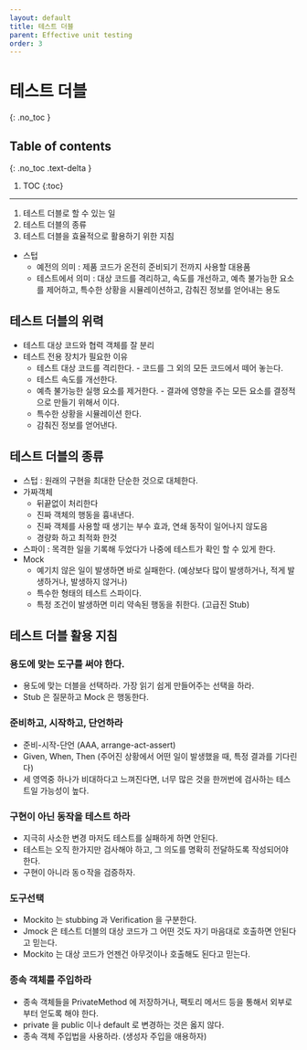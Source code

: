 ```yaml
---
layout: default
title: 테스트 더블
parent: Effective unit testing
order: 3
---
```


# 테스트 더블
{: .no_toc }

## Table of contents
{: .no_toc .text-delta }

1. TOC
{:toc}

---

1. 테스트 더블로 할 수 있는 일
1. 테스트 더블의 종류
1. 테스트 더블을 효율적으로 활용하기 위한 지침

- 스텁
  - 예전의 의미 : 제품 코드가 온전히 준비되기 전까지 사용할 대용품
  - 테스트에서 의미 : 대상 코드를 격리하고, 속도를 개선하고, 예측 불가능한 요소를 제어하고, 특수한 상황을 시뮬레이션하고, 감춰진 정보를 얻어내는 용도

## 테스트 더블의 위력
- 테스트 대상 코드와 협력 객체를 잘 분리
- 테스트 전용 장치가 필요한 이유
  - 테스트 대상 코드를 격리한다. - 코드를 그 외의 모든 코드에서 떼어 놓는다.
  - 테스트 속도를 개선한다.
  - 예측 불가능한 실행 요소를 제거한다. - 결과에 영향을 주는 모든 요소를 결정적으로 만들기 위해서 이다.
  - 특수한 상황을 시뮬레이션 한다.
  - 감춰진 정보를 얻어낸다.

## 테스트 더블의 종류
- 스텁 : 원래의 구현을 최대한 단순한 것으로 대체한다.
- 가짜객체
  - 뒤끝없이 처리한다
  - 진짜 객체의 행동을 흉내낸다.
  - 진짜 객체를 사용할 때 생기는 부수 효과, 연쇄 동작이 일어나지 않도음
  - 경량화 하고 최적화 한것
- 스파이 : 목격한 일을 기록해 두었다가 나중에 테스트가 확인 할 수 있게 한다.
- Mock
  - 예기치 않은 일이 발생하면 바로 실패한다. (예상보다 많이 발생하거나, 적게 발생하거나, 발생하지 않거나)
  - 특수한 형태의 테스트 스파이다.
  - 특정 조건이 발생하면 미리 약속된 행동을 취한다. (고급진 Stub)

## 테스트 더블 활용 지침
### 용도에 맞는 도구를 써야 한다.
- 용도에 맞는 더블을 선택하라. 가장 읽기 쉽게 만들어주는 선택을 하라.
- Stub 은 질문하고 Mock 은 행동한다.

### 준비하고, 시작하고, 단언하라
- 준비-시작-단언 (AAA, arrange-act-assert)
- Given, When, Then (주어진 상황에서 어떤 일이 발생했을 때, 특정 결과를 기다린다)
- 세 영역중 하나가 비대하다고 느껴진다면, 너무 많은 것을 한꺼번에 검사하는 테스트일 가능성이 높다.

### 구현이 아닌 동작을 테스트 하라
- 지극히 사소한 변경 마저도 테스트를 실패하게 하면 안된다.
- 테스트는 오직 한가지만 검사해야 하고, 그 의도를 명확히 전달하도록 작성되어야 한다.
- 구현이 아니라 동ㅇ작을 검증하자.

### 도구선택
- Mockito 는 stubbing 과 Verification 을 구분한다.
- Jmock 은 테스트 더블의 대상 코드가 그 어떤 것도 자기 마음대로 호출하면 안된다고 믿는다.
- Mockito 는 대상 코드가 언젠건 아무것이나 호출해도 된다고 믿는다.

### 종속 객체를 주입하라
- 종속 객체들을 PrivateMethod 에 저장하거나, 팩토리 메서드 등을 통해서 외부로 부터 얻도록 해야 한다.
- private 을 public 이나 default 로 변경하는 것은 옳지 않다.
- 종속 객체 주입법을 사용하라. (생성자 주입을 애용하자)
